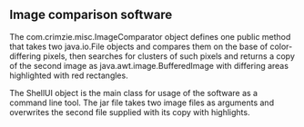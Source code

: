 ## Image comparison software
<p>The com.crimzie.misc.ImageComparator object defines one public method that takes two java.io.File objects and compares them on the 
base of color-differing pixels, then searches for clusters of such 
pixels and returns a copy of the second image as java.awt.image.BufferedImage
with differing areas highlighted with red rectangles.</p>
<p>The ShellUI object is the main class for usage of the software as a command line tool.
The jar file takes two image files as arguments and overwrites the second 
file supplied with its copy with highlights.